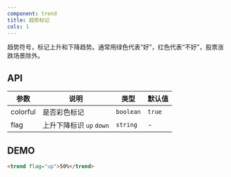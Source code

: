 ```yaml
---
component: trend
title: 趋势标记
cols: 1
---
```


趋势符号，标记上升和下降趋势。通常用绿色代表“好”，红色代表“不好”，股票涨跌场景除外。

## API

参数 | 说明 | 类型 | 默认值
----|------|-----|------
colorful | 是否彩色标记 | `boolean` | `true`
flag | 上升下降标识 `up` `down` | `string` | -

## DEMO

```html
<trend flag="up">50%</trend>
```
